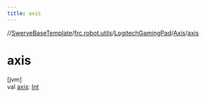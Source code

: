 ```yaml
---
title: axis
---
```

//[SwerveBaseTemplate](../../../../index.html)/[frc.robot.utils](../../index.html)/[LogitechGamingPad](../index.html)/[Axis](index.html)/[axis](axis.html)



# axis



[jvm]\
val [axis](axis.html): [Int](https://kotlinlang.org/api/latest/jvm/stdlib/kotlin/-int/index.html)




